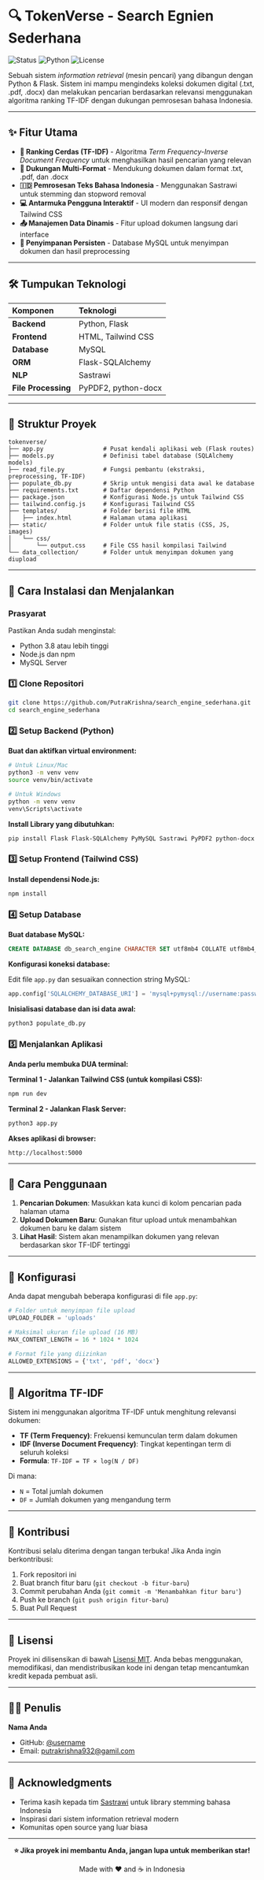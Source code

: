 # 🔍 TokenVerse - Search Egnien Sederhana

![Status](https://img.shields.io/badge/status-active-success.svg)
![Python](https://img.shields.io/badge/python-3.8+-blue.svg)
![License](https://img.shields.io/badge/license-MIT-blue.svg)

Sebuah sistem *information retrieval* (mesin pencari) yang dibangun dengan Python & Flask. Sistem ini mampu mengindeks koleksi dokumen digital (.txt, .pdf, .docx) dan melakukan pencarian berdasarkan relevansi menggunakan algoritma ranking TF-IDF dengan dukungan pemrosesan bahasa Indonesia.

---

## ✨ Fitur Utama

- **🎯 Ranking Cerdas (TF-IDF)** - Algoritma *Term Frequency-Inverse Document Frequency* untuk menghasilkan hasil pencarian yang relevan
- **📁 Dukungan Multi-Format** - Mendukung dokumen dalam format .txt, .pdf, dan .docx
- **🇮🇩 Pemrosesan Teks Bahasa Indonesia** - Menggunakan Sastrawi untuk stemming dan stopword removal
- **💻 Antarmuka Pengguna Interaktif** - UI modern dan responsif dengan Tailwind CSS
- **📤 Manajemen Data Dinamis** - Fitur upload dokumen langsung dari interface
- **💾 Penyimpanan Persisten** - Database MySQL untuk menyimpan dokumen dan hasil preprocessing

---

## 🛠️ Tumpukan Teknologi

| Komponen | Teknologi |
|:---------|:----------|
| **Backend** | Python, Flask |
| **Frontend** | HTML, Tailwind CSS |
| **Database** | MySQL |
| **ORM** | Flask-SQLAlchemy |
| **NLP** | Sastrawi |
| **File Processing** | PyPDF2, python-docx |

---

## 📂 Struktur Proyek

```
tokenverse/
├── app.py                 # Pusat kendali aplikasi web (Flask routes)
├── models.py              # Definisi tabel database (SQLAlchemy models)
├── read_file.py           # Fungsi pembantu (ekstraksi, preprocessing, TF-IDF)
├── populate_db.py         # Skrip untuk mengisi data awal ke database
├── requirements.txt       # Daftar dependensi Python
├── package.json           # Konfigurasi Node.js untuk Tailwind CSS
├── tailwind.config.js     # Konfigurasi Tailwind CSS
├── templates/             # Folder berisi file HTML
│   ├── index.html         # Halaman utama aplikasi
├── static/                # Folder untuk file statis (CSS, JS, images)
│   └── css/
│       └── output.css     # File CSS hasil kompilasi Tailwind
└── data_collection/       # Folder untuk menyimpan dokumen yang diupload
```

---

## 🚀 Cara Instalasi dan Menjalankan

### Prasyarat

Pastikan Anda sudah menginstal:
- Python 3.8 atau lebih tinggi
- Node.js dan npm
- MySQL Server

### 1️⃣ Clone Repositori

```bash
git clone https://github.com/PutraKrishna/search_engine_sederhana.git
cd search_engine_sederhana
```

### 2️⃣ Setup Backend (Python)

**Buat dan aktifkan virtual environment:**

```bash
# Untuk Linux/Mac
python3 -m venv venv
source venv/bin/activate

# Untuk Windows
python -m venv venv
venv\Scripts\activate
```

**Install Library yang dibutuhkan:**

```bash
pip install Flask Flask-SQLAlchemy PyMySQL Sastrawi PyPDF2 python-docx
```

### 3️⃣ Setup Frontend (Tailwind CSS)

**Install dependensi Node.js:**

```bash
npm install
```

### 4️⃣ Setup Database

**Buat database MySQL:**

```sql
CREATE DATABASE db_search_engine CHARACTER SET utf8mb4 COLLATE utf8mb4_unicode_ci;
```

**Konfigurasi koneksi database:**

Edit file `app.py` dan sesuaikan connection string MySQL:

```python
app.config['SQLALCHEMY_DATABASE_URI'] = 'mysql+pymysql://username:password@localhost/tokenverse_db'
```

**Inisialisasi database dan isi data awal:**

```bash
python3 populate_db.py
```

### 5️⃣ Menjalankan Aplikasi

**Anda perlu membuka DUA terminal:**

**Terminal 1 - Jalankan Tailwind CSS (untuk kompilasi CSS):**

```bash
npm run dev
```

**Terminal 2 - Jalankan Flask Server:**

```bash
python3 app.py
```

**Akses aplikasi di browser:**

```
http://localhost:5000
```

---

## 📖 Cara Penggunaan

1. **Pencarian Dokumen**: Masukkan kata kunci di kolom pencarian pada halaman utama
2. **Upload Dokumen Baru**: Gunakan fitur upload untuk menambahkan dokumen baru ke dalam sistem
3. **Lihat Hasil**: Sistem akan menampilkan dokumen yang relevan berdasarkan skor TF-IDF tertinggi

---

## 🔧 Konfigurasi

Anda dapat mengubah beberapa konfigurasi di file `app.py`:

```python
# Folder untuk menyimpan file upload
UPLOAD_FOLDER = 'uploads'

# Maksimal ukuran file upload (16 MB)
MAX_CONTENT_LENGTH = 16 * 1024 * 1024

# Format file yang diizinkan
ALLOWED_EXTENSIONS = {'txt', 'pdf', 'docx'}
```

---

## 🧪 Algoritma TF-IDF

Sistem ini menggunakan algoritma TF-IDF untuk menghitung relevansi dokumen:

- **TF (Term Frequency)**: Frekuensi kemunculan term dalam dokumen
- **IDF (Inverse Document Frequency)**: Tingkat kepentingan term di seluruh koleksi
- **Formula**: `TF-IDF = TF × log(N / DF)`

Di mana:
- `N` = Total jumlah dokumen
- `DF` = Jumlah dokumen yang mengandung term

---

## 🤝 Kontribusi

Kontribusi selalu diterima dengan tangan terbuka! Jika Anda ingin berkontribusi:

1. Fork repositori ini
2. Buat branch fitur baru (`git checkout -b fitur-baru`)
3. Commit perubahan Anda (`git commit -m 'Menambahkan fitur baru'`)
4. Push ke branch (`git push origin fitur-baru`)
5. Buat Pull Request

---

## 📝 Lisensi

Proyek ini dilisensikan di bawah [Lisensi MIT](LICENSE). Anda bebas menggunakan, memodifikasi, dan mendistribusikan kode ini dengan tetap mencantumkan kredit kepada pembuat asli.

---

## 👨‍💻 Penulis

**Nama Anda**
- GitHub: [@username](https://github.com/PutraKrishna)
- Email: putrakrishna932@gamil.com

---

## 🙏 Acknowledgments

- Terima kasih kepada tim [Sastrawi](https://github.com/sastrawi/sastrawi) untuk library stemming bahasa Indonesia
- Inspirasi dari sistem information retrieval modern
- Komunitas open source yang luar biasa

---

<div align="center">
  
**⭐ Jika proyek ini membantu Anda, jangan lupa untuk memberikan star!**

Made with ❤️ and ☕ in Indonesia

</div>


